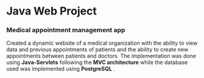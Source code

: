 # Java Web Project
### Medical appointment management app

Created a dynamic website of a medical
organization with the ability to view data and
previous appointments of patients and the
ability to create new appointments between
patients and doctors. The implementation was
done using <b>Java-Servlets</b> following the<b> MVC
architecture</b>
while the database used was implemented
using <b>PostgreSQL</b> .
